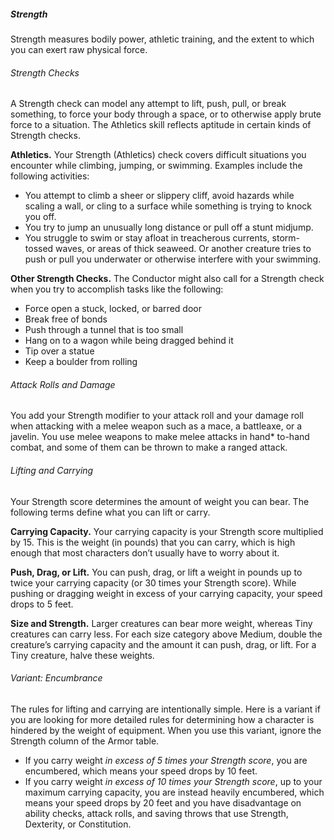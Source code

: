 ##### Strength

Strength measures bodily power, athletic training, and the extent to which you can exert raw physical force.

###### Strength Checks

A Strength check can model any attempt to lift, push, pull, or break something, to force your body through a space, or to otherwise apply brute force to a situation.
The Athletics skill reflects aptitude in certain kinds of Strength checks.

**Athletics.**
Your Strength (Athletics) check covers difficult situations you encounter while climbing, jumping, or swimming.
Examples include the following activities:
- You attempt to climb a sheer or slippery cliff, avoid hazards while scaling a wall, or cling to a surface while something is trying to knock you off.
- You try to jump an unusually long distance or pull off a stunt midjump.
- You struggle to swim or stay afloat in treacherous currents, storm-tossed waves, or areas of thick seaweed.
  Or another creature tries to push or pull you underwater or otherwise interfere with your swimming.

**Other Strength Checks.**
The Conductor might also call for a Strength check when you try to accomplish tasks like the following:
- Force open a stuck, locked, or barred door
- Break free of bonds
- Push through a tunnel that is too small
- Hang on to a wagon while being dragged behind it
- Tip over a statue
- Keep a boulder from rolling

###### Attack Rolls and Damage

You add your Strength modifier to your attack roll and your damage roll when attacking with a melee weapon such as a mace, a battleaxe, or a javelin.
You use melee weapons to make melee attacks in hand* to-hand combat, and some of them can be thrown to make a ranged attack.

######  Lifting and Carrying

Your Strength score determines the amount of weight you can bear.
The following terms define what you can lift or carry.

**Carrying Capacity.**
Your carrying capacity is your Strength score multiplied by 15.
This is the weight (in pounds) that you can carry, which is high enough that most characters don’t usually have to worry about it.

**Push, Drag, or Lift.**
You can push, drag, or lift a weight in pounds up to twice your carrying capacity (or 30 times your Strength score).
While pushing or dragging weight in excess of your carrying capacity, your speed drops to 5 feet.

**Size and Strength.**
Larger creatures can bear more weight, whereas Tiny creatures can carry less.
For each size category above Medium, double the creature’s carrying capacity and the amount it can push, drag, or lift.
For a Tiny creature, halve these weights.

###### Variant: Encumbrance

The rules for lifting and carrying are intentionally simple.
Here is a variant if you are looking for more detailed rules for determining how a character is hindered by the weight of equipment.
When you use this variant, ignore the Strength column of the Armor table.
- If you carry weight _in excess of 5 times your Strength score_, you are encumbered, which means your speed drops by 10 feet.
- If you carry weight _in excess of 10 times your Strength score_, up to your maximum carrying capacity, you are instead heavily encumbered, which means your speed drops by 20 feet and you have disadvantage on ability checks, attack rolls, and saving throws that use Strength, Dexterity, or Constitution.
